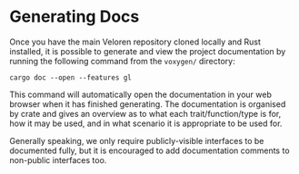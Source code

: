 # Generating Docs

Once you have the main Veloren repository cloned locally and Rust installed, it is possible to generate and view the project documentation by running the following command from the `voxygen/` directory:

```
cargo doc --open --features gl
```

This command will automatically open the documentation in your web browser when it has finished generating. The documentation is organised by crate and gives an overview as to what each trait/function/type is for, how it may be used, and in what scenario it is appropriate to be used for.

Generally speaking, we only require publicly-visible interfaces to be documented fully, but it is encouraged to add documentation comments to non-public interfaces too.